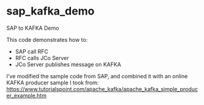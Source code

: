 # sap_kafka_demo
SAP to KAFKA Demo

This code demonstrates how to:
- SAP call RFC
- RFC calls JCo Server
- JCo Server publishes message on KAFKA


I've modified the sample code from SAP, and combined it with an online KAFKA producer sample I took from:
https://www.tutorialspoint.com/apache_kafka/apache_kafka_simple_producer_example.htm


